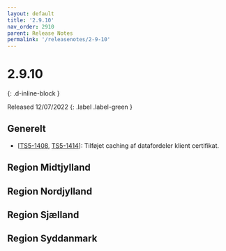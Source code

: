 ```yaml
---
layout: default
title: '2.9.10'
nav_order: 2910
parent: Release Notes
permalink: '/releasenotes/2-9-10'
---
```


# 2.9.10
{: .d-inline-block }

Released 12/07/2022
{: .label .label-green }

## Generelt
- [[TS5-1408](https://sd.trifork.com/browse/TS5-1408), [TS5-1414](https://sd.trifork.com/browse/TS5-1414)]: Tilføjet caching af datafordeler klient certifikat.

## Region Midtjylland

## Region Nordjylland

## Region Sjælland

## Region Syddanmark
